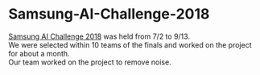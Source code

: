 # Samsung-AI-Challenge-2018  
[Samsung AI Challenge 2018](https://research.samsung.com/aichallenge/hackathon) was held from 7/2 to 9/13.  
We were selected within 10 teams of the finals and worked on the project for about a month.  
Our team worked on the project to remove noise.
